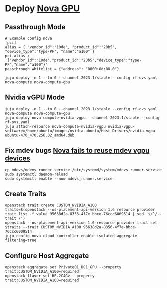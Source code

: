# Deploy [Nova GPU](https://docs.openstack.org/nova/latest/admin/virtual-gpu.html#checking-allocations-and-inventories-for-virtual-gpus)

## Passthrough Mode
```
# Example config nova
[pci]
alias = { "vendor_id":"10de", "product_id":"20b5", "device_type":"type-PF", "name":"a100" }
pci-alias : '{"vendor_id":"10de","product_id":"20b5","device_type":"type-PF","name":"a100"}'
passthrough_whitelist = {"address": "0000:0d:00.0"}

juju deploy -n 1 --to 0 --channel 2023.1/stable --config rf-ovs.yaml nova-compute nova-compute-gpu
```

## Nvidia vGPU Mode
```
juju deploy -n 1 --to 0 --channel 2023.1/stable --config rf-ovs.yaml nova-compute nova-compute-gpu
juju deploy nova-compute-nvidia-vgpu --channel 2023.1/stable --config rf-ovs.yaml
juju attach-resource nova-compute-nvidia-vgpu nvidia-vgpu-software=/home/ubuntu/images/nvidia-ubuntu/Host_Drivers/nvidia-vgpu-ubuntu-470_470.256.02_amd64.deb
```

## Fix mdev bugs [Nova fails to reuse mdev vgpu devices](https://bugs.launchpad.net/nova/+bug/1981631)
```
cp mdevs/mdevs_runner.service /etc/systemd/system/mdevs_runner.service
sudo systemctl daemon-reload
sudo systemctl enable --now mdevs_runner.service
```

## Create Traits
```
openstack trait create CUSTOM_NVIDIA_A100
traits=$(openstack --os-placement-api-version 1.6 resource provider trait list -f value 95638d2a-8356-4f7e-bbce-76ccc6009514 | sed 's/^/--trait /')
openstack --os-placement-api-version 1.6 resource provider trait set $traits --trait CUSTOM_NVIDIA_A100 95638d2a-8356-4f7e-bbce-76ccc6009514
juju config nova-cloud-controller enable-isolated-aggregate-filtering=true
```

## Configure Host Aggregate
```
openstack aggregate set Private01_DC1_GPU --property trait:CUSTOM_NVIDIA_A100=required
openstack flavor set HP.2C4Gv --property trait:CUSTOM_NVIDIA_A100=required
```